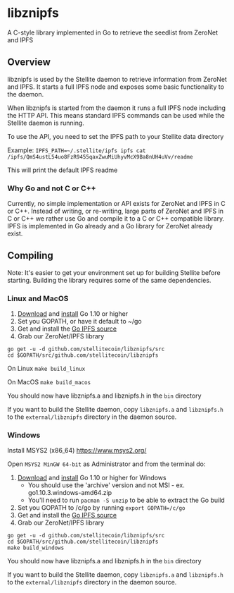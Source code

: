 # libznipfs

A C-style library implemented in Go to retrieve the seedlist from ZeroNet and IPFS

## Overview

libznipfs is used by the Stellite daemon to retrieve information from ZeroNet and
IPFS. It starts a full IPFS node and exposes some basic functionality to the
daemon.

When libznipfs is started from the daemon it runs a full IPFS node including the
HTTP API. This means standard IPFS commands can be used while the Stellite daemon
is running.

To use the API, you need to set the IPFS path to your Stellite data directory

Example:
`IPFS_PATH=~/.stellite/ipfs ipfs cat /ipfs/QmS4ustL54uo8FzR9455qaxZwuMiUhyvMcX9Ba8nUH4uVv/readme`

This will print the default IPFS readme

### Why Go and not C or C++

Currently, no simple implementation or API exists for ZeroNet and IPFS in C or C++. Instead of writing, or re-writing, large parts of ZeroNet and IPFS in C or C++ we rather use Go and compile it to a C or C++ compatible library. IPFS is implemented in Go already and a Go library for ZeroNet already exist.

## Compiling

Note: It's easier to get your environment set up for building Stellite before starting. Building the library requires some of the same dependencies.

### Linux and MacOS

1. [Download](https://golang.org/dl/) and [install](https://golang.org/doc/install#tarball) Go 1.10 or higher
2. Set you GOPATH, or have it default to ~/go
3. Get and install the [Go IPFS source](https://github.com/ipfs/go-ipfs#build-from-source)
4. Grab our ZeroNet/IPFS library

```
go get -u -d github.com/stellitecoin/libznipfs/src
cd $GOPATH/src/github.com/stellitecoin/libznipfs
```

On Linux
`make build_linux`

On MacOS
`make build_macos`

You should now have libznipfs.a and libznipfs.h in the `bin` directory

If you want to build the Stellite daemon, copy `libznipfs.a` and `libznipfs.h` to the `external/libznipfs` directory in the daemon source.

### Windows

Install MSYS2 (x86_64)
https://www.msys2.org/

Open `MSYS2 MinGW 64-bit` as Administrator and from the terminal do:

1. [Download](https://golang.org/dl/) and [install](https://golang.org/doc/install#tarball) Go 1.10 or higher for Windows
	* You should use the 'archive' version and not MSI - ex. go1.10.3.windows-amd64.zip
	* You'll need to run `pacman -S unzip` to be able to extract the Go build
2. Set you GOPATH to /c/go by running `export GOPATH=/c/go`
3. Get and install the [Go IPFS source](https://github.com/ipfs/go-ipfs#build-from-source)
4. Grab our ZeroNet/IPFS library

```
go get -u -d github.com/stellitecoin/libznipfs/src
cd $GOPATH/src/github.com/stellitecoin/libznipfs
make build_windows
```

You should now have libznipfs.a and libznipfs.h in the `bin` directory

If you want to build the Stellite daemon, copy `libznipfs.a` and `libznipfs.h` to the `external/libznipfs` directory in the daemon source.
